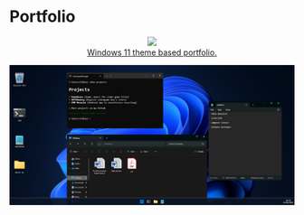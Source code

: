 # Portfolio  

<p align="center">
    <img src="https://skillicons.dev/icons?i=windows" />  
    <br/>
    <a href="https://fabiomtgoncalves.github.io/portfolio/">Windows 11 theme based portfolio.</a>
</p>  

![Portfolio_Preview](https://raw.githubusercontent.com/FabiomtGoncalves/portfolio/master/src/assets/imgs/portfolio.png?token=GHSAT0AAAAAACL5SDAFUEHGIBSSWBUBRZJWZRCJL3A)  
